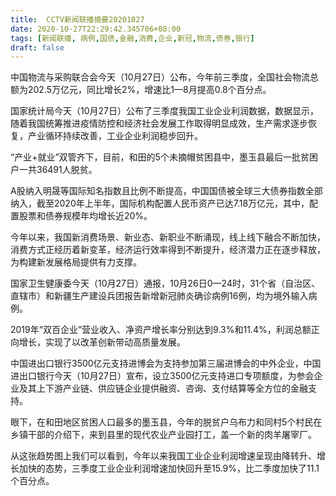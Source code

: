 ```yaml
---
title:  CCTV新闻联播摘要20201027
date: 2020-10-27T22:29:42.345706+08:00
tags: [新闻联播, 病例,国债,金融,消费,企业,新冠,物流,债券,银行]
draft: false
---
```


中国<span class="keywords_fund">物流</span>与采购联合会今天（10月27日）公布，今年前三季度，全国社会<span class="keywords_fund">物流</span>总额为202.5万亿元，同比增长2%，增速比1—8月提高0.8个百分点。

国家统计局今天（10月27日）公布了三季度我国工业<span class="keywords_content">企业</span>利润数据，数据显示，随着我国统筹推进疫情防控和经济社会发展工作取得明显成效，生产需求逐步恢复，产业循环持续改善，工业<span class="keywords_content">企业</span>利润稳步回升。

“产业+就业”双管齐下，目前，和田的5个未摘帽贫困县中，墨玉县最后一批贫困户一共36491人脱贫。

A股纳入明晟等国际知名指数且比例不断提高，中国<span class="keywords_fund"><span class="keywords_fund">国债</span></span>被全球三大<span class="keywords_fund">债券</span>指数全部纳入，截至2020年上半年，国际机构配置人民币资产已达7.18万亿元，其中，配置股票和<span class="keywords_fund">债券</span>规模年均增长近20%。

今年以来，我国新<span class="keywords_fund">消费</span>场景、新业态、新职业不断涌现，线上线下融合不断加快，<span class="keywords_fund">消费</span>方式正经历着新变革，经济运行效率得到不断提升，经济潜力正在逐步释放，为构建新发展格局提供有力支撑。

国家卫生健康委今天（10月27日）通报，10月26日0—24时，31个省（自治区、直辖市）和新疆生产建设兵团报告新增<span class="keywords_content">新冠</span>肺炎确诊<span class="keywords_content">病例</span>16例，均为境外输入<span class="keywords_content">病例</span>。

2019年“双百<span class="keywords_content">企业</span>”营业收入、净资产增长率分别达到9.3%和11.4%，利润总额正向增长，实现了以改革创新带动高质量发展。

中国进出口<span class="keywords_fund">银行</span>3500亿元支持进博会为支持参加第三届进博会的中外<span class="keywords_content">企业</span>，中国进出口<span class="keywords_fund">银行</span>今天（10月27日）宣布，设立3500亿元支持进口专项额度，为参会<span class="keywords_content">企业</span>及其上下游产业链、供应链<span class="keywords_content">企业</span>提供融资、咨询、支付结算等全方位的<span class="keywords_fund">金融</span>支持。

眼下，在和田地区贫困人口最多的墨玉县，今年的脱贫户乌布力和同村5个村民在乡镇干部的介绍下，来到县里的现代农业产业园打工，盖一个新的肉羊屠宰厂。

从这张趋势图上我们可以看到，今年以来我国工业<span class="keywords_content">企业</span>利润增速呈现由降转升、增长加快的态势，三季度工业<span class="keywords_content">企业</span>利润增速加快回升至15.9%，比二季度加快了11.1个百分点。
